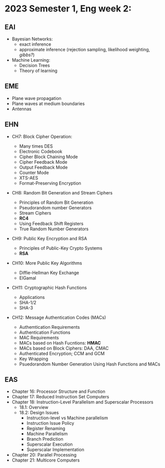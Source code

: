 # 2023 Semester 1, Eng week 2:
## EAI
- Bayesian Networks:
  - exact inference
  - approximate inference (rejection sampling, likelihood weighting, *gibbs?*)
- Machine Learning:
  - Decision Trees
  - Theory of learning  

## EME
- Plane wave propagation
- Plane waves at medium boundaries
- Antennas

## EHN
- CH7: Block Cipher Operation:
  - Many times DES
  - Electronic Codebook
  - Cipher Block Chaining Mode
  - Cipher Feedback Mode
  - Output Feedback Mode
  - Counter Mode
  - XTS-AES 
  - Format-Preserving Encryption
    
- CH8: Random Bit Generation and Stream Ciphers
  - Principles of Random Bit Generation
  - Pseudorandom number Generators
  - Stream Ciphers
  - **RC4**
  - Using Feedback Shift Registers
  - True Random Number Generators
        
- CH9: Public Key Encryption and RSA
  - Principles of Public-Key Crypto Systems
  - **RSA**

- CH10: More Public Key Algorithms
  - Diffie-Hellman Key Exchange
  - ElGamal
    
- CH11: Cryptographic Hash Functions
  - Applications
  - SHA-1/2
  - SHA-3
    
- CH12: Message Authentication Codes (MACs) 
  - Authemtication Requirements
  - Authentication Functions
  - MAC Requirements 
  - MACs based on Hash Fucntions: **HMAC**
  - MACs based on Block Ciphers: DAA, CMAC
  - Authenticated Encryption; CCM and GCM
  - Key Wrapping
  - Psuedorandom Number Generation Using Hash Functions and MACs

## EAS
- Chapter 16: Processor Structure and Function
- Chapter 17: Reduced Instruction Set Computers
- Chapter 18: Instruction-Level Parallelism and Superscalar Processors
  - 18.1: Overview
  - 18.2: Design Issues
    - Instruction-level vs Machine parallelism
    - Instruction Issue Policy
    - Register Renaming
    - Machine Parallelism
    - Branch Prediction
    - Superscalar Execution
    - Superscalar Implementation
- Chapter 20: Parallel Processing
- Chapter 21: Multicore Computers

